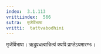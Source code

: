 ```yaml
---
index:  3.1.113
vrittiindex:  566
sutra:  मृजेर्विभाषा
vritti:  tattvabodhini 
---
```


मृजेर्विभाषा। ऋदुपधत्वान्नित्यं क्यपि प्राप्तेऽयमारम्भः। 

